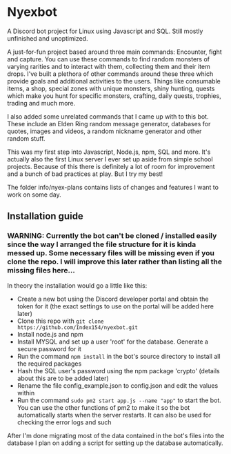 # Nyexbot
A Discord bot project for Linux using Javascript and SQL. Still mostly unfinished and unoptimized.

A just-for-fun project based around three main commands: Encounter, fight and capture. You can use these commands to find random monsters of varying rarities and to interact with them, collecting them and their item drops. I've built a plethora of other commands around these three which provide goals and additional activities to the users. Things like consumable items, a shop, special zones with unique monsters, shiny hunting, quests which make you hunt for specific monsters, crafting, daily quests, trophies, trading and much more.

I also added some unrelated commands that I came up with to this bot. These include an Elden Ring random message generator, databases for quotes, images and videos, a random nickname generator and other random stuff.

This was my first step into Javascript, Node.js, npm, SQL and more. It's actually also the first Linux server I ever set up aside from simple school projects. Because of this there is definitely a lot of room for improvement and a bunch of bad practices at play. But I try my best!

The folder info/nyex-plans contains lists of changes and features I want to work on some day.


## Installation guide
### WARNING: Currently the bot can't be cloned / installed easily since the way I arranged the file structure for it is kinda messed up. Some necessary files will be missing even if you clone the repo. I will improve this later rather than listing all the missing files here...

In theory the installation would go a little like this:
- Create a new bot using the Discord developer portal and obtain the token for it (the exact settings to use on the portal will be added here later)
- Clone this repo with `git clone https://github.com/Index154/nyexbot.git`
- Install node.js and npm
- Install MYSQL and set up a user 'root' for the database. Generate a secure password for it
- Run the command `npm install` in the bot's source directory to install all the required packages
- Hash the SQL user's password using the npm package 'crypto' (details about this are to be added later)
- Rename the file config_example.json to config.json and edit the values within
- Run the command `sudo pm2 start app.js --name "app"` to start the bot. You can use the other functions of pm2 to make it so the bot automatically starts when the server restarts. It can also be used for checking the error logs and such

After I'm done migrating most of the data contained in the bot's files into the database I plan on adding a script for setting up the database automatically.